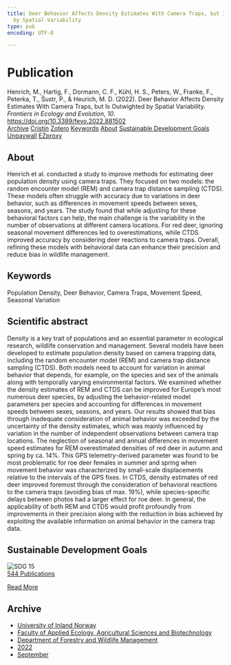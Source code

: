 ```yaml
---
title: Deer Behavior Affects Density Estimates With Camera Traps, but Is Outwighted
  by Spatial Variability
type: pub
encoding: UTF-8

---
```

<h1>Publication</h1>
<article id="csl-bib-container-7SMFJLUG" class="csl-bib-container">
  <div class="csl-bib-body"> <div class="csl-entry">Henrich, M., Hartig, F., Dormann, C. F., Kühl, H. S., Peters, W., Franke, F., Peterka, T., Šustr, P., &#38; Heurich, M. D. (2022). Deer Behavior Affects Density Estimates With Camera Traps, but Is Outwighted by Spatial Variability. <i>Frontiers in Ecology and Evolution</i>, <i>10</i>. <a href="https://doi.org/10.3389/fevo.2022.881502">https://doi.org/10.3389/fevo.2022.881502</a></div> </div>
  <div class="csl-bib-buttons">
    <a href="#taxonomy-article-7SMFJLUG" alt="archive" class="csl-bib-button">Archive</a>
    <a href="https://app.cristin.no/results/show.jsf?id=2048649" alt="Cristin" class="csl-bib-button">Cristin</a>
    <a href="http://zotero.org/groups/5881554/items/7SMFJLUG" alt="Zotero" class="csl-bib-button">Zotero</a>
    <a href="#keywords-article-7SMFJLUG" alt="keywords" class="csl-bib-button">Keywords</a>
    <a href="#about-article-7SMFJLUG" alt="about_pub" class="csl-bib-button">About</a>
    <a href="#sdg-article-7SMFJLUG" alt="sdg" class="csl-bib-button">Sustainable Development Goals</a>
    <a href="https://www.frontiersin.org/articles/10.3389/fevo.2022.881502/pdf" alt="Unpaywall" class="csl-bib-button">Unpaywall</a>
    <a href="https://www.frontiersin.org/articles/10.3389/fevo.2022.881502/pdf" alt="EZproxy" class="csl-bib-button">EZproxy</a>
  </div>
  <div id="csl-bib-meta-container-7SMFJLUG"></div>
</article>
<div id="csl-bib-meta-7SMFJLUG" class="csl-bib-meta">
  <article id="about-article-7SMFJLUG" class="about_pub-article">
    <h1>About</h1>
    Henrich et al. conducted a study to improve methods for estimating deer population density using camera traps. They focused on two models: the random encounter model (REM) and camera trap distance sampling (CTDS). These models often struggle with accuracy due to variations in deer behavior, such as differences in movement speeds between sexes, seasons, and years. The study found that while adjusting for these behavioral factors can help, the main challenge is the variability in the number of observations at different camera locations. For red deer, ignoring seasonal movement differences led to overestimations, while CTDS improved accuracy by considering deer reactions to camera traps. Overall, refining these models with behavioral data can enhance their precision and reduce bias in wildlife management.
  </article>
  <article id="keywords-article-7SMFJLUG" class="keywords-article">
    <h1>Keywords</h1>
    Population Density, Deer Behavior, Camera Traps, Movement Speed, Seasonal Variation
  </article>
  <article id="abstract-article-7SMFJLUG" class="abstract-article">
    <h1>Scientific abstract</h1>
    Density is a key trait of populations and an essential parameter in ecological research, wildlife conservation and management. Several models have been developed to estimate population density based on camera trapping data, including the random encounter model (REM) and camera trap distance sampling (CTDS). Both models need to account for variation in animal behavior that depends, for example, on the species and sex of the animals along with temporally varying environmental factors. We examined 
whether the density estimates of REM and CTDS can be improved for Europe’s most numerous deer species, by adjusting the behavior-related model parameters per species and accounting for differences in movement speeds between sexes, seasons, and years. Our results showed that bias through inadequate consideration of animal behavior was exceeded by the uncertainty of the density estimates, which was mainly influenced by variation in the number of independent observations between camera trap locations. The neglection of seasonal and annual differences in movement speed estimates for REM overestimated densities of red deer in autumn and spring by ca. 14%. This GPS telemetry-derived parameter was found to be most problematic for roe deer females in summer and spring when movement behavior was characterized by small-scale displacements relative to the intervals of the GPS fixes. In CTDS, density estimates of red deer improved foremost through the consideration of behavioral reactions to the camera traps (avoiding bias of max. 19%), while species-specific delays between photos had a larger effect for roe deer. In general, the applicability of both REM and CTDS would profit profoundly from improvements in their precision along with the reduction in bias achieved by exploiting the available information on animal behavior in the camera 
trap data.
  </article>
  <article id="sdg-article-7SMFJLUG" class="sdg-article">
    <h1>Sustainable Development Goals</h1>
    <div class="sdg-container"><div id="sdg15" class="sdg">
        <img src="{{< params subfolder >}}images/sdg/sdg15_en.png" class="image" alt="SDG 15">
        <div class="sdg-overlay">
          <a href="{{< params subfolder >}}en/archive/?sdg=15#archive" class="sdg-publication-count"><span>544</span> Publications</a>
          <p><a href="https://sdgs.un.org/goals/goal15" class="sdg-read-more">Read More</a></p>
        </div>
      </div></div>
  </article>
  <article id="taxonomy-article-7SMFJLUG" class="taxonomy-article">
    <h1>Archive</h1>
    <ul>
      <li><a href="{{< params subfolder >}}en/archive/?key=3DCRN523">University of Inland Norway</a></li>
      <li><a href="{{< params subfolder >}}en/archive/?key=T77LXH6D">Faculty of Applied Ecology, Agricultural Sciences and Biotechnology</a></li>
      <li><a href="{{< params subfolder >}}en/archive/?key=7TRARPE3">Department of Forestry and Wildlife Management</a></li>
      <li><a href="{{< params subfolder >}}en/archive/?key=H9K9UC39">2022</a></li>
      <li><a href="{{< params subfolder >}}en/archive/?key=STM4XRGY">September</a></li>
    </ul>
  </article>
</div>
